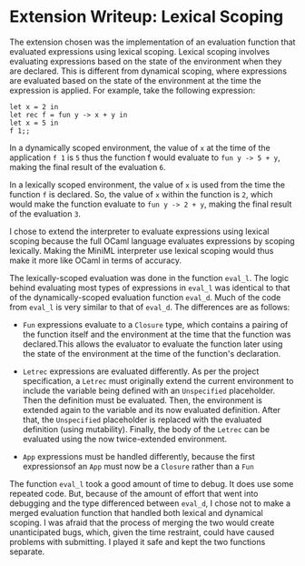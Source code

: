 # Extension Writeup: Lexical Scoping

The extension chosen was the implementation of an evaluation function that
evaluated expressions using lexical scoping.  Lexical scoping involves
evaluating expressions based on the state of the environment when they are
declared.  This is different from dynamical scoping, where expressions are
evaluated based on the state of the environment at the time the expression is
applied.  For example, take the following expression:

```
let x = 2 in
let rec f = fun y -> x + y in
let x = 5 in
f 1;;
```

In a dynamically scoped environment, the value of `x` at the time of the
application `f 1` is `5` thus the function f would evaluate to
`fun y -> 5 + y`, making the final result of the evaluation `6`.  

In a lexically scoped environment, the value of `x` is used from the time the
function `f` is declared.  So, the value of `x` within the function is `2`,
which would make the function evaluate to `fun y -> 2 + y`, making the
final result of the evaluation `3`.  

I chose to extend the interpreter to evaluate expressions using lexical scoping
because the full OCaml language evaluates expressions by scoping lexically.
Making the MiniML interpreter use lexical scoping would thus make it more like
OCaml in terms of accuracy.  

The lexically-scoped evaluation was done in the function `eval_l`.  The logic
behind evaluating most types of expressions in `eval_l` was identical to that
of the dynamically-scoped evaluation function `eval_d`.  Much of the code from
`eval_l` is very similar to that of `eval_d`.  The differences are as follows:

+ `Fun` expressions evaluate to a `Closure` type, which contains a pairing of
the function itself and the environment at the time that the function was
declared.This allows the evaluator to evaluate the function later using the
state of the environment at the time of the function's declaration.

+ `Letrec` expressions are evaluated differently.  As per the project
specification, a `Letrec` must originally extend the current environment to
include the variable being defined with an `Unspecified` placeholder.  Then
the definition must be evaluated. Then, the environment is extended again to
the variable and its now evaluated definition.  After that, the `Unspecified`
placeholder is replaced with the evaluated definition (using mutability).
Finally, the body of the `Letrec` can be evaluated using the now twice-extended
environment.

+ `App` expressions must be handled differently, because the first expressionsof an `App` must now be a `Closure` rather than a `Fun`

The function `eval_l` took a good amount of time to debug.  It does use some
repeated code.  But, because of the amount of effort that went into debugging
and the type differenced between `eval_d`, I chose not to make a merged
evaluation function that handled both lexical and dynamical scoping.  I was
afraid that the process of merging the two would create unanticipated bugs,
which, given the time restraint, could have caused problems with submitting. I
played it safe and kept the two functions separate.  
